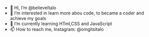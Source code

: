 - 👋 Hi, I’m @believeItalo
- 👀 I’m interested in learn more abou code, to became a coder and achieve my goals
- 🌱 I’m currently learning HTml,CSS and JavaScript
- 📫 How to reach me, Instagram: @omgitsitalo

<!---
believeItalo/believeItalo is a ✨ special ✨ repository because its `README.md` (this file) appears on your GitHub profile.
You can click the Preview link to take a look at your changes.
--->
